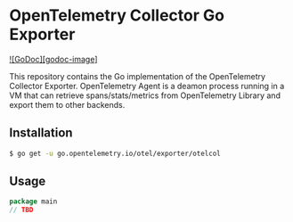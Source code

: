 # OpenTelemetry Collector Go Exporter

[![GoDoc][godoc-image]][godoc-url]


This repository contains the Go implementation of the OpenTelemetry Collector Exporter.
OpenTelemetry Agent is a deamon process running in a VM that can retrieve spans/stats/metrics from
OpenTelemetry Library and export them to other backends.

## Installation

```bash
$ go get -u go.opentelemetry.io/otel/exporter/otelcol
```

## Usage

```go
package main
// TBD
```

[godoc-url]: https://godoc.org/go.opentelemetry.io/otel/exporter/otelcol

